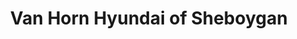 ---
title: "Van Horn Hyundai of Sheboygan"
url: /sheboygan/van-horn-hyundai-of-sheboygan/
shop: Autohaus
---